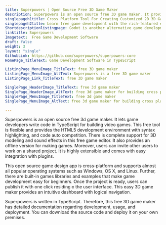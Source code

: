 ```yaml
---
title: Superpowers | Open Source Free 3D Game Maker
description: Superpowers is an open source free 3D game maker. It provides an HTML5 development environment along with many features such as 3D models and more.
singlepageh1title: Cross Platform Tool For Creating Customized 2D 3D Games
singlepageh2title: Learn free game development with the rich-featured editor. Built-in support for license-free sprites, sound effects, game examples, and live error reporting.
Shortdescriptionlistingpage: Godot is another alternative game development software for building cross platform games. It offers context-sensitive UI, REST API and many other features.
linktitle: Superpowers
Imagetext:  Free Game Development Software
draft: false
weight: 3
layout: "single"
GithubLink: https://github.com/superpowers/superpowers-core
HomePage_TitleText: Game Development Software in TypeScript

ListingPage_MenuImage_TitleText: free 3D game maker
ListingPage_MenuImage_AltText: Superpowers is a free 3D game maker
ListingPage_Link_TitleText: free 3D game maker

SinglePage_HeaderImage_TitleText: free 3d game maker
SinglePage_HeaderImage_AltText: free 3d game maker for building cross platform games
SinglePage_MenuImage_TitleText: free 3d game maker
SinglePage_MenuImage_AltText: free 3d game maker for building cross platform games

---
```


Superpowers is an open source free 3d game maker. It lets game developers write code in TypeScript for building video games. This free tool is flexible and provides the HTML5 development environment with syntax highlighting, and code auto competition. There is complete support for 3D modeling and sound effects in this free game editor. It also provides an offline version for making games. Moreover, users can invite other users to work on a shared project. It is highly extensible and comes with easy integration with plugins.

This open source game design app is cross-platform and supports almost all popular operating systems such as Windows, OS X, and Linux. Further, there are built-in games libraries and examples that make game development easy for beginners. Once the project is ready, users can publish it with one click residing o the user interface. This easy 3D game maker provides an intuitive dashboard with logical navigation.

Superpowers is written in TypeScript. Therefore, this free 3D game maker has detailed documentation regarding development, usage, and deployment. You can download the source code and deploy it on your own premises.

<a class="anchor" id="requirements" name="requirements" style="font-size: 12.16px;"></a>
